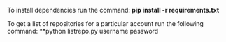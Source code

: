 To install dependencies run the command:
**pip install -r requirements.txt**

To get a list of repositories for a particular account run the following command:
**python listrepo.py username password
